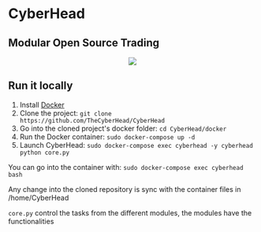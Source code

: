 # CyberHead
## Modular Open Source Trading


<p align="center">
    <img src="https://cyberhead.uk/assets/strategies.png" />
</p>


## Run it locally
1. Install [Docker](https://docs.docker.com/install/)
2. Clone the project: `git clone https://github.com/TheCyberHead/CyberHead`
3. Go into the cloned project's docker folder: `cd CyberHead/docker`
4. Run the Docker container: `sudo docker-compose up -d`
5. Launch CyberHead: `sudo docker-compose exec cyberhead -y cyberhead python core.py`

You can go into the container with: `sudo docker-compose exec cyberhead bash`


Any change into the cloned repository is sync with the container files in /home/CyberHead


`core.py` control the tasks from the different modules, the modules have the functionalities
